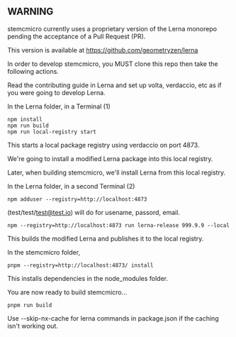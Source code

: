 ## WARNING

stemcmicro currently uses a proprietary version of the Lerna monorepo pending the acceptance of a Pull Request (PR).

This version is available at https://github.com/geometryzen/lerna

In order to develop stemcmicro, you MUST clone this repo then take the following actions.

Read the contributing guide in Lerna and set up volta, verdaccio, etc as if you were going to develop Lerna.

In the Lerna folder, in a Terminal (1)

```
npm install
npm run build
npm run local-registry start
```

This starts a local package registry using verdaccio on port 4873.

We're going to install a modified Lerna package into this local registry.

Later, when building stemcmicro, we'll install Lerna from this local registry.

In the Lerna folder, in a second Terminal (2)

```
npm adduser --registry=http://localhost:4873
```

(test/test/test@test.io) will do for usename, passord, email.

```
npm --registry=http://localhost:4873 run lerna-release 999.9.9 --local
```

This builds the modified Lerna and publishes it to the local registry.

In the stemcmicro folder,

```
pnpm --registry=http://localhost:4873/ install
```

This installs dependencies in the node_modules folder.

You are now ready to build stemcmicro...

```
pnpm run build
```

Use --skip-nx-cache for lerna commands in package.json if the caching isn't working out.

